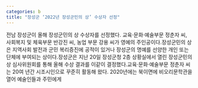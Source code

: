 ```yaml
---
categories: b
title: "장성군 ‘2022년 장성군민의 상’ 수상자 선정"
---
```

전남 장성군이 올해 장성군민의 상 수상자를 선정했다. 교육‧문화‧예술부문 정춘자 씨, 사회복지 및 체육부문 반강진 씨, 농업 부문 강용 씨가 영예의 주인공이다.장성군민의 상은 지역사회 발전과 군민 복리증진에 공적이 있거나 장성군의 명예를 선양한 개인 또는 단체에 부여되는 상이다.장성군은 지난 20일 장성군청 2층 상황실에서 열린 장성군민의 상 심사위원회를 통해 올해 수상 결과를 이같이 결정했다.교육‧문화‧예술부문 정춘자 씨는 20여 년간 시조시인으로 꾸준히 활동해 왔다. 2020년에는 북이면에 비오리문학관을 열어 예술인들과 주민에게